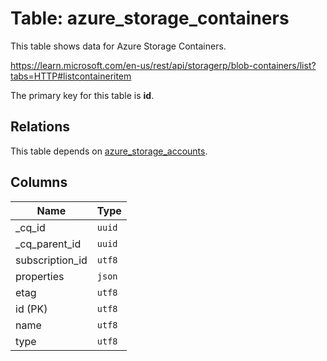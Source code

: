 # Table: azure_storage_containers

This table shows data for Azure Storage Containers.

https://learn.microsoft.com/en-us/rest/api/storagerp/blob-containers/list?tabs=HTTP#listcontaineritem

The primary key for this table is **id**.

## Relations

This table depends on [azure_storage_accounts](azure_storage_accounts.md).

## Columns

| Name          | Type          |
| ------------- | ------------- |
|_cq_id|`uuid`|
|_cq_parent_id|`uuid`|
|subscription_id|`utf8`|
|properties|`json`|
|etag|`utf8`|
|id (PK)|`utf8`|
|name|`utf8`|
|type|`utf8`|